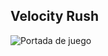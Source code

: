 ## Velocity Rush
![Portada de juego](https://github.com/user-attachments/assets/086eb591-5349-4c95-a803-83f79117f160)
